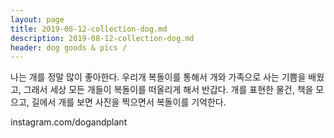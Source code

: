 ```yaml
---
layout: page
title: 2019-08-12-collection-dog.md
description: 2019-08-12-collection-dog.md
header: dog goods & pics /
---
```


나는 개를 정말 많이 좋아한다. 우리개 복돌이를 통해서 개와 가족으로 사는 기쁨을 배웠고, 그래서 세상 모든 개들이 복돌이를 떠올리게 해서 반갑다. 개를 표현한 물건, 책을 모으고, 길에서 개를 보면 사진을 찍으면서 복돌이를 기억한다.

instagram.com/dogandplant

